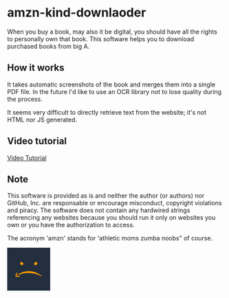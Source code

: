 # amzn-kind-downlaoder
When you buy a book, may also it be digital, you should have all the rights to personally own that book. This software helps you to download purchased books from big A.


## How it works
It takes automatic screenshots of the book and merges them into a single PDF file. In the future I'd like to use an OCR library not to lose quality during the process.

It seems very difficult to directly retrieve text from the website; it's not HTML nor JS generated. 

## Video tutorial
[Video Tutorial](https://www.youtube.com/watch?v=LH4JFvwnJbk)

## Note
This software is provided as is and neither the author (or authors) nor GitHub, Inc. are responsable or encourage misconduct, copyright violations and piracy.
The software does not contain any hardwired strings referencing any websites because you should run it only on websites you own or you have the authorization to access.

The acronym 'amzn' stands for 'athletic moms zumba noobs" of course.

<img src="/images/logo.png" alt="Logo" height="100" width="100"/>

